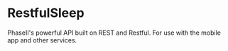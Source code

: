 # RestfulSleep
 PhaseII's powerful API built on REST and Restful. For use with the mobile app and other services.

